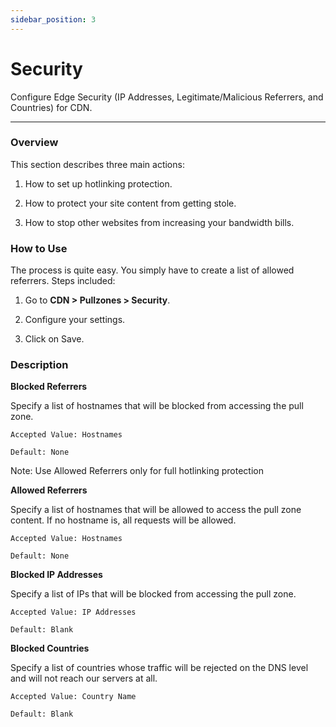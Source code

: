 ```yaml
---
sidebar_position: 3
---
```


# Security

Configure Edge Security (IP Addresses, Legitimate/Malicious Referrers, and Countries) for CDN.

---

### **Overview**

This section describes three main actions:

1. How to set up hotlinking protection.

2. How to protect your site content from getting stole.

3. How to stop other websites from increasing your bandwidth bills.

### **How to Use**

The process is quite easy. You simply have to create a list of allowed referrers. Steps included:

1. Go to **CDN > Pullzones > Security**.

2. Configure your settings.

3. Click on Save.

### Description

**Blocked Referrers**

Specify a list of hostnames that will be blocked from accessing the pull zone.

    Accepted Value: Hostnames

    Default: None

Note: Use Allowed Referrers only for full hotlinking protection

**Allowed Referrers**

Specify a list of hostnames that will be allowed to access the pull zone content. If no hostname is, all requests will be allowed.

    Accepted Value: Hostnames

    Default: None

**Blocked IP Addresses**

Specify a list of IPs that will be blocked from accessing the pull zone.

    Accepted Value: IP Addresses

    Default: Blank

**Blocked Countries**

Specify a list of countries whose traffic will be rejected on the DNS level and will not reach our servers at all.

    Accepted Value: Country Name	

    Default: Blank
